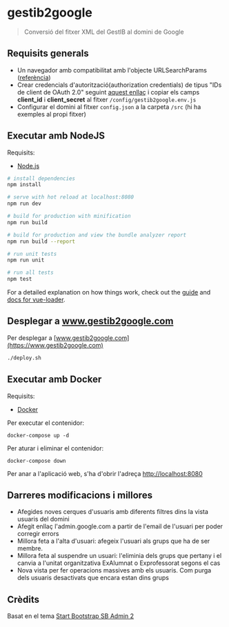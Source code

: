 # gestib2google

> Conversió del fitxer XML del GestIB al domini de Google

## Requisits generals

- Un navegador amb compatibilitat amb l'objecte URLSearchParams ([referència](https://developer.mozilla.org/en-US/docs/Web/API/URLSearchParams))
- Crear credencials d'autorització(authorization credentials) de tipus "IDs de client de OAuth 2.0" seguint [aquest enllaç](https://console.developers.google.com/apis/credentials) i copiar els camps **client_id** i **client_secret** al fitxer `/config/gestib2google.env.js`
- Configurar el domini al fitxer `config.json` a la carpeta `/src` (hi ha exemples al propi fitxer)

## Executar amb NodeJS

Requisits:

- [Node.js](https://nodejs.org/)

```bash
# install dependencies
npm install

# serve with hot reload at localhost:8080
npm run dev

# build for production with minification
npm run build

# build for production and view the bundle analyzer report
npm run build --report

# run unit tests
npm run unit

# run all tests
npm test
```

For a detailed explanation on how things work, check out the [guide](http://vuejs-templates.github.io/webpack/) and [docs for vue-loader](http://vuejs.github.io/vue-loader).

## Desplegar a www.gestib2google.com

Per desplegar a [www.gestib2google.com](https://www.gestib2google.com)

```bash
./deploy.sh
```

## Executar amb Docker

Requisits:

- [Docker](https://docs.docker.com/install/)

Per executar el contenidor:

```
docker-compose up -d
```

Per aturar i eliminar el contenidor:

```
docker-compose down
```

Per anar a l'aplicació web, s'ha d'obrir l'adreça [http://localhost:8080](http://localhost:8080)

## Darreres modificacions i millores

- Afegides noves cerques d'usuaris amb diferents filtres dins la vista usuaris del domini
- Afegit enllaç l'admin.google.com a partir de l'email de l'usuari per poder corregir errors
- Millora feta a l'alta d'usuari: afegeix l'usuari als grups que ha de ser membre.
- Millora feta al suspendre un usuari: l'eliminia dels grups que pertany i el canvia a l'unitat organitzativa ExAlumnat o Exprofessorat segons el cas
- Nova vista per fer operacions massives amb els usuaris. Com purga dels usuaris desactivats que encara estan dins grups

## Crèdits

Basat en el tema [Start Bootstrap SB Admin 2](https://github.com/BlackrockDigital/startbootstrap-sb-admin-2)
